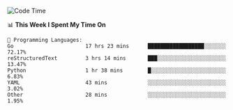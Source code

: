 <!--START_SECTION:waka-->
![Code Time](http://img.shields.io/badge/Code%20Time-264%20hrs%2023%20mins-blue)

📊 **This Week I Spent My Time On** 

```text
💬 Programming Languages: 
Go                       17 hrs 23 mins      ██████████████████░░░░░░░   72.17% 
reStructuredText         3 hrs 14 mins       ███░░░░░░░░░░░░░░░░░░░░░░   13.47% 
Python                   1 hr 38 mins        █░░░░░░░░░░░░░░░░░░░░░░░░   6.83% 
YAML                     43 mins             ░░░░░░░░░░░░░░░░░░░░░░░░░   3.02% 
Other                    28 mins             ░░░░░░░░░░░░░░░░░░░░░░░░░   1.95%

```


<!--END_SECTION:waka-->